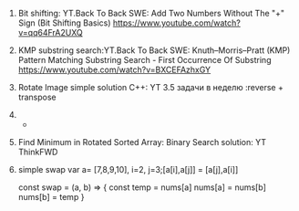 1. Bit shifting: YT.Back To Back SWE:
   Add Two Numbers Without The "+" Sign (Bit Shifting Basics)
   https://www.youtube.com/watch?v=qq64FrA2UXQ

2. KMP substring search:YT.Back To Back SWE:
   Knuth–Morris–Pratt (KMP) Pattern Matching Substring Search - First Occurrence Of Substring
   https://www.youtube.com/watch?v=BXCEFAzhxGY

3. Rotate Image simple solution C++: YT 3.5 задачи в неделю :reverse + transpose

4. -

5. Find Minimum in Rotated Sorted Array: Binary Search solution: YT ThinkFWD

6. simple swap var a= [7,8,9,10], i=2, j=3;[a[i],a[j]] = [a[j],a[i]]

   const swap = (a, b) => {
   const temp = nums[a]
   nums[a] = nums[b]
   nums[b] = temp
   }
